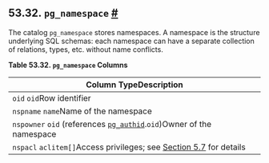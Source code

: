 ## 53.32. `pg_namespace` [#](#CATALOG-PG-NAMESPACE)

The catalog `pg_namespace` stores namespaces. A namespace is the structure underlying SQL schemas: each namespace can have a separate collection of relations, types, etc. without name conflicts.

**Table 53.32. `pg_namespace` Columns**

| Column TypeDescription                                                                                            |
| ----------------------------------------------------------------------------------------------------------------- |
| `oid` `oid`Row identifier                                                                                         |
| `nspname` `name`Name of the namespace                                                                             |
| `nspowner` `oid` (references [`pg_authid`](catalog-pg-authid "53.8. pg_authid").`oid`)Owner of the namespace |
| `nspacl` `aclitem[]`Access privileges; see [Section 5.7](ddl-priv "5.7. Privileges") for details             |
